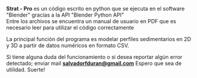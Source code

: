 **Strat - Pro** es un código escrito en python que se ejecuta en el software "Blender" gracias a la API "Blender Python API"  
Entre los archivos se encuentra un manual de usuario en PDF que es necesario leer para utilizar el código correctamente

La principal función del programa es modelar perfiles sedimentarios en 2D y 3D a partir de datos numéricos en formato CSV.


Si tiene alguna duda del funcionamiento o si desea reportar algún error detectado; enviar mail **salvadorfduran@gmail.com**
Espero que sea de utilidad. Suerte!
